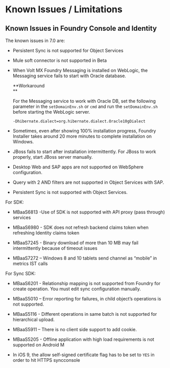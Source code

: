                          

Known Issues / Limitations
==========================

Known Issues in Foundry Console and Identity
-------------------------------------------------

The known issues in 7.0 are:

*   Persistent Sync is not supported for Object Services
*   Mule soft connector is not supported in Beta

*   When Volt MX Foundry Messaging is installed on WebLogic, the Messaging service fails to start with Oracle database.  
    
    **Workaround  
    **
    
    For the Messaging service to work with Oracle DB, set the following parameter in the `setDomainEnv.sh` or `cmd` and run the `setDomainEnv.sh` before starting the WebLogic server.
    
    `-Dhibernate.dialect=org.hibernate.dialect.Oracle10gDialect`
    

*   Sometimes, even after showing 100% installation progress, Foundry Installer takes around 20 more minutes to complete installation on Windows.
*   JBoss fails to start after installation intermittently. For JBoss to work properly, start JBoss server manually.

*   Desktop Web and SAP apps are not supported on WebSphere configuration.
*   Query with 2 AND filters are not supported in Object Services with SAP.
*   Persistent Sync is not supported with Object Services.

For SDK:

*   MBaaS6813 -Use of SDK is not supported with API proxy (pass through) services
*   MBaaS6980 - SDK does not refresh backend claims token when refreshing Identity claims token
    
*   MBaaS7245 - Binary download of more than 10 MB may fail intermittently because of timeout issues
    
*   MBaaS7272 – Windows 8 and 10 tablets send channel as “mobile” in metrics IST calls
    

For Sync SDK:

*   MBaaS6201 - Relationship mapping is not supported from Foundry for create operation. You must edit sync configuration manually.
*   MBaaS5010 – Error reporting for failures, in child object’s operations is not supported.
*   MBaaS5116 - Different operations in same batch is not supported for hierarchical upload.
*   MBaaS5911 – There is no client side support to add cookie.
*   MBaaS5205 - Offline application with high load requirements is not supported on Android M
    
*   In iOS 9, the allow self-signed certificate flag has to be set to `YES` in order to hit HTTPS syncconsole
